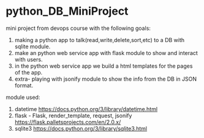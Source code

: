# python_DB_MiniProject
mini project from devops course with the following goals:
1. making a python app to talk(read,write,delete,sort,etc) to a DB with sqlite module. 
2. make an python web service app with flask module to show and interact with users.
3. in the python web service app we build a html templates for the pages of the app.
4. extra- playing with jsonify module to show the info from the DB in JSON format.


module used:
1. datetime  https://docs.python.org/3/library/datetime.html
2. flask - Flask, render_template, request, jsonify  https://flask.palletsprojects.com/en/2.0.x/
3. sqlite3  https://docs.python.org/3/library/sqlite3.html
